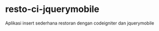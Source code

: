 resto-ci-jquerymobile
=====================

Aplikasi insert sederhana restoran dengan codeigniter dan jquerymobile
